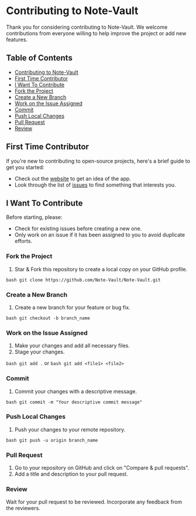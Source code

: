 # Contributing to Note-Vault

Thank you for considering contributing to Note-Vault. We welcome contributions from everyone willing to help improve the project or add new features.

## Table of Contents

- [Contributing to Note-Vault](#contributing-to-note-vault)
- [First Time Contributor](#first-time-contributor)
- [I Want To Contribute](#i-want-to-contribute)
- [Fork the Project](#fork-the-project)
- [Create a New Branch](#create-a-new-branch)
- [Work on the Issue Assigned](#work-on-the-issue-assigned)
- [Commit](#commit)
- [Push Local Changes](#push-local-changes)
- [Pull Request](#pull-request)
- [Review](#review)

## First Time Contributor

If you're new to contributing to open-source projects, here's a brief guide to get you started:

- Check out the [website](https://note-vault-tkco.onrender.com/) to get an idea of the app.
- Look through the list of [issues](https://github.com/Note-Vault/Note-Vault/issues) to find something that interests you.

## I Want To Contribute

Before starting, please:

- Check for existing issues before creating a new one.
- Only work on an issue if it has been assigned to you to avoid duplicate efforts.

### Fork the Project

1. Star & Fork this repository to create a local copy on your GitHub profile.

```bash git clone https://github.com/Note-Vault/Note-Vault.git```


### Create a New Branch

1. Create a new branch for your feature or bug fix.

```bash git checkout -b branch_name```


### Work on the Issue Assigned

1. Make your changes and add all necessary files.
2. Stage your changes.

```bash git add .```
or
```bash git add <file1> <file2>```


### Commit

1. Commit your changes with a descriptive message.

```bash git commit -m "Your descriptive commit message"```



### Push Local Changes

1. Push your changes to your remote repository.

```bash git push -u origin branch_name```



### Pull Request

1. Go to your repository on GitHub and click on "Compare & pull requests".
2. Add a title and description to your pull request.

### Review

Wait for your pull request to be reviewed. Incorporate any feedback from the reviewers.



